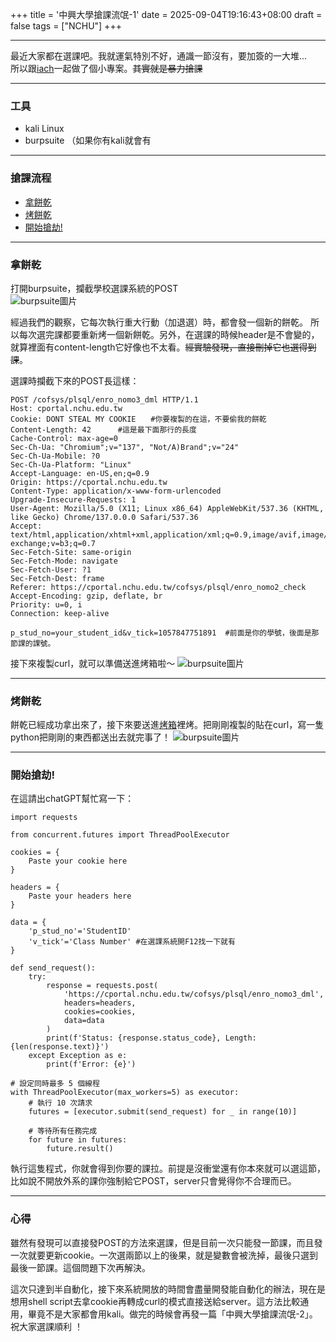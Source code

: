 +++
title = '中興大學搶課流氓-1'
date = 2025-09-04T19:16:43+08:00
draft = false
tags = ["NCHU"]
+++

***
最近大家都在選課吧。我就運氣特別不好，通識一節沒有，要加簽的一大堆...  
所以跟[iach](iach.cc)一起做了個小專案。~~其實就是暴力搶課~~ 

---
### 工具
- kali Linux
- burpsuite （如果你有kali就會有
---
### 搶課流程
- [拿餅乾](/post/coursegangster/coursegangster-1/#拿餅乾)
- [烤餅乾](/post/coursegangster/coursegangster-1/#烤餅乾)
- [開始搶劫!](/post/coursegangster/coursegangster-1/#開始搶劫)

---
### 拿餅乾  
打開burpsuite，攔截學校選課系統的POST  
![burpsuite圖片](/images/coursegnagster/coursegangster-1.png)  

經過我們的觀察，它每次執行重大行動（加退選）時，都會發一個新的餅乾。
所以每次選完課都要重新烤一個新餅乾。另外，在選課的時候header是不會變的，就算裡面有content-length它好像也不太看。~~經實驗發現，直接刪掉它也選得到課~~。
  
選課時攔截下來的POST長這樣：
```
POST /cofsys/plsql/enro_nomo3_dml HTTP/1.1
Host: cportal.nchu.edu.tw
Cookie: DONT STEAL MY COOKIE　　#你要複製的在這，不要偷我的餅乾
Content-Length: 42      #這是最下面那行的長度
Cache-Control: max-age=0
Sec-Ch-Ua: "Chromium";v="137", "Not/A)Brand";v="24"
Sec-Ch-Ua-Mobile: ?0
Sec-Ch-Ua-Platform: "Linux"
Accept-Language: en-US,en;q=0.9
Origin: https://cportal.nchu.edu.tw
Content-Type: application/x-www-form-urlencoded
Upgrade-Insecure-Requests: 1
User-Agent: Mozilla/5.0 (X11; Linux x86_64) AppleWebKit/537.36 (KHTML, like Gecko) Chrome/137.0.0.0 Safari/537.36
Accept: text/html,application/xhtml+xml,application/xml;q=0.9,image/avif,image/webp,image/apng,*/*;q=0.8,application/signed-exchange;v=b3;q=0.7
Sec-Fetch-Site: same-origin
Sec-Fetch-Mode: navigate
Sec-Fetch-User: ?1
Sec-Fetch-Dest: frame
Referer: https://cportal.nchu.edu.tw/cofsys/plsql/enro_nomo2_check
Accept-Encoding: gzip, deflate, br
Priority: u=0, i
Connection: keep-alive

p_stud_no=your_student_id&v_tick=1057847751891  #前面是你的學號，後面是那節課的課號。

```
接下來複製curl，就可以準備送進烤箱啦～
![burpsuite圖片](/images/coursegnagster/copycurl.png) 

---
### 烤餅乾  
餅乾已經成功拿出來了，接下來要送進[烤箱](https://curlconverter.com/python/)裡烤。把剛剛複製的貼在curl，寫一隻python把剛剛的東西都送出去就完事了！
![burpsuite圖片](/images/coursegnagster/curltopython.png)

---

### 開始搶劫!
在這請出chatGPT幫忙寫一下：  
```
import requests

from concurrent.futures import ThreadPoolExecutor

cookies = {
    Paste your cookie here
}

headers = {
    Paste your headers here
}

data = {
    'p_stud_no'='StudentID'    
    'v_tick'='Class Number' #在選課系統開F12找一下就有
}

def send_request():
    try:
        response = requests.post(
            'https://cportal.nchu.edu.tw/cofsys/plsql/enro_nomo3_dml',
            headers=headers,
            cookies=cookies,
            data=data
        )
        print(f'Status: {response.status_code}, Length: {len(response.text)}')
    except Exception as e:
        print(f'Error: {e}')

# 設定同時最多 5 個線程
with ThreadPoolExecutor(max_workers=5) as executor:
    # 執行 10 次請求
    futures = [executor.submit(send_request) for _ in range(10)]

    # 等待所有任務完成
    for future in futures:
        future.result()
```

執行這隻程式，你就會得到你要的課拉。前提是沒衝堂還有你本來就可以選這節，比如說不開放外系的課你強制給它POST，server只會覺得你不合理而已。  

---

### 心得
雖然有發現可以直接發POST的方法來選課，但是目前一次只能發一節課，而且發一次就要更新cookie。一次選兩節以上的後果，就是變數會被洗掉，最後只選到最後一節課。這個問題下次再解決。

這次只達到半自動化，接下來系統開放的時間會盡量開發能自動化的辦法，現在是想用shell script去拿cookie再轉成curl的模式直接送給server。這方法比較通用，畢竟不是大家都會用kali。做完的時候會再發一篇「中興大學搶課流氓-2」。祝大家選課順利 ！